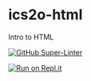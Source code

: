 # ics2o-html
Intro to HTML

[![GitHub Super-Linter](https://github.com/chrisatk/ics2o-html/workflows/Lint%20Code%20Base/badge.svg)](https://github.com/marketplace/actions/super-linter)

[![Run on Repl.it](https://replit.com/badge/github/chrisatk/ics2o-html)](https://replit.com/new/github/chrisatk/ics2o-html)

